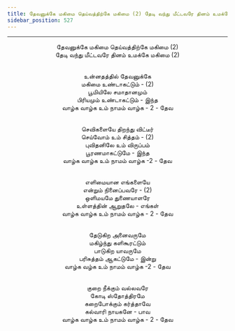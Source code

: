 ```yaml
---
title: தேவனுக்கே மகிமை தெய்வத்திற்கே மகிமை (2) தேடி வந்து மீட்டவரே தினம் உமக்கே மகிமை (2)
sidebar_position: 527
---
```


---
<center>
தேவனுக்கே மகிமை தெய்வத்திற்கே மகிமை (2)<br/>
தேடி வந்து மீட்டவரே தினம் உமக்கே மகிமை (2)<br/><br/>

உன்னதத்தில் தேவனுக்கே<br/>
மகிமை உண்டாகட்டும் - (2)<br/>
பூமியிலே சமாதானமும்<br/>
பிரியமும் உண்டாகட்டும் - இந்த<br/>
வாழ்க வாழ்க உம் நாமம் வாழ்க - 2                - தேவ<br/><br/>

செவிகளையே திறந்து விட்டீர்<br/>
செய்வோம் உம் சித்தம் - (2)<br/>
புவிதனிலே உம் விருப்பம்<br/>
பூரணமாகட்டுமே - இந்த<br/>
வாழ்க வாழ்க உம் நாமம் வாழ்க -2                 - தேவ<br/><br/>

எளிமையான எங்களையே<br/>
என்றும் நினைப்பவரே - (2)<br/>
ஒளிமயமே துணையாளரே<br/>
உள்ளத்தின் ஆறுதலே - எங்கள்<br/>
வாழ்க வாழ்க உம் நாமம் வாழ்க - 2                - தேவ<br/><br/>

தேடுகிற அனைவருமே<br/>
மகிழ்ந்து களிகூரட்டும்<br/>
பாடுகிற யாவருமே<br/>
பரிசுத்தம் ஆகட்டுமே - இன்று<br/>
வாழ்க வழ்க உம் நாமம் வாழ்க -2                - தேவ<br/><br/>

குறை நீக்கும் வல்லவரே<br/>
கோடி ஸ்தோத்திரமே<br/>
கறைபோக்கும் கர்த்தாவே<br/>
கல்வாரி நாயகனே - பாவ<br/>
வாழ்க வாழ்க உம் நாமம் வாழ்க - 2                - தேவ
</center>